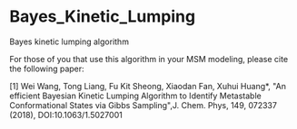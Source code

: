 # Bayes_Kinetic_Lumping
Bayes kinetic lumping algorithm

For those of you that use this algorithm in your MSM modeling, please cite the following paper:

[1] Wei Wang, Tong Liang, Fu Kit Sheong, Xiaodan Fan, Xuhui Huang*, "An efficient Bayesian Kinetic Lumping Algorithm to Identify Metastable Conformational States via Gibbs Sampling",J. Chem. Phys, 149, 072337 (2018), DOI:10.1063/1.5027001
